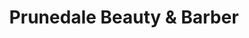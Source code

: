 ---
title: "Prunedale Beauty & Barber"
url: /prunedale/prunedale-beauty-and-barber/
shop: hairdresser
---